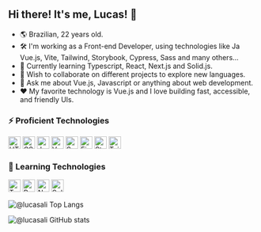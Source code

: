 ## Hi there! It's me, Lucas! 👋

* 🌎 Brazilian, 22 years old.
* 🛠 I'm working as a Front-end Developer, using technologies like Ja Vue.js, Vite, Tailwind, Storybook, Cypress, Sass and many others...
* 🌱 Currently learning Typescript, React, Next.js and Solid.js.
* 👯 Wish to collaborate on different projects to explore new languages.
* 💬 Ask me about Vue.js, Javascript or anything about web development.
* ❤️ My favorite technology is Vue.js and I love building fast, accessible, and friendly UIs.

### ⚡ Proficient Technologies

<img alt="HTML5" height="25" src="https://cdn.jsdelivr.net/gh/devicons/devicon/icons/html5/html5-original.svg">
<img alt="CSS3" height="25" src="https://cdn.jsdelivr.net/gh/devicons/devicon/icons/css3/css3-original.svg">
<img alt="JavaScript" height="25" src="https://cdn.jsdelivr.net/gh/devicons/devicon/icons/javascript/javascript-original.svg">
<img alt="Vue.js" height="25" src="https://cdn.jsdelivr.net/gh/devicons/devicon/icons/vuejs/vuejs-original.svg">
<img alt="Sass" height="25" src="https://cdn.jsdelivr.net/gh/devicons/devicon/icons/sass/sass-original.svg">
<img alt="Figma" height="25" src="https://cdn.jsdelivr.net/gh/devicons/devicon/icons/figma/figma-original.svg">
<img alt="Storybook" height="25" src="https://cdn.jsdelivr.net/gh/devicons/devicon/icons/storybook/storybook-original.svg">
<img alt="Tailwindcss" height="25" src="https://cdn.jsdelivr.net/gh/devicons/devicon/icons/tailwindcss/tailwindcss-original.svg">

### 📘 Learning Technologies

<img alt="Typescript" height="25" src="https://cdn.jsdelivr.net/gh/devicons/devicon/icons/typescript/typescript-original.svg">
<img alt="React" height="25" src="https://cdn.jsdelivr.net/gh/devicons/devicon/icons/react/react-original.svg"></code>
<img alt="Next.js" height="25" src="https://cdn.jsdelivr.net/gh/devicons/devicon/icons/nextjs/nextjs-original.svg">
<img alt="Solid.js" height="25" src="https://avatars.githubusercontent.com/u/79226042?s=200&v=4">


![@lucasali Top Langs](https://github-readme-stats.vercel.app/api/top-langs/?username=Lucasali&hide=TeX&layout=compact&theme=tokyonight)

![@lucasali GitHub stats](https://github-readme-stats.vercel.app/api?username=Lucasali&theme=tokyonight&show_icons=true&count_private=true)

